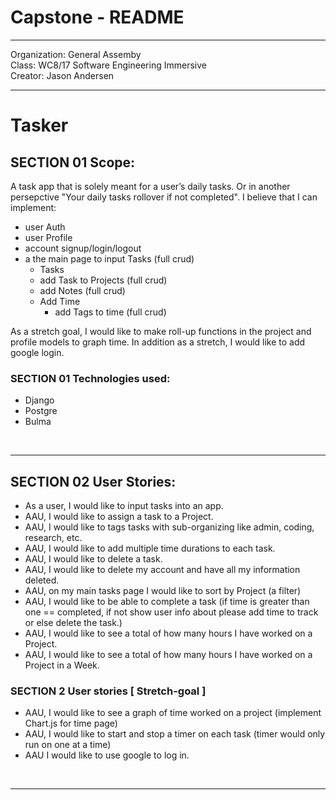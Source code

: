 # Capstone - README

---

Organization: General Assemby <br>
Class: WC8/17 Software Engineering Immersive <br>
Creator: Jason Andersen <br>

---

# Tasker


## SECTION 01 Scope:
A task app that is solely meant for a user’s daily tasks. Or in another persepctive "Your daily tasks rollover if not completed". I believe that I can implement: <br>
* user Auth
* user Profile 
* account signup/login/logout 
* a the main page to input Tasks (full crud) 
    * Tasks 
    * add Task to Projects (full crud) 
    * add Notes (full crud)
    * Add Time 
        * add Tags to time (full crud)

As a stretch goal, I would like to make roll-up functions in the project and profile models to graph time. In addition as a stretch, I would like to add google login.


 ### SECTION 01 Technologies used:
 * Django
 * Postgre
 * Bulma


<br>
<hr>

## SECTION 02 User Stories:
* As a user, I would like to input tasks into an app.
* AAU, I would like to assign a task to a Project.
* AAU, I would like to tags tasks with sub-organizing like admin, coding, research, etc.
* AAU, I would like to add multiple time durations to each task.
* AAU, I would like to delete a task.
* AAU, I would like to delete my account and have all my information deleted.
* AAU, on my main tasks page I would like to sort by Project (a filter)
* AAU, I would like to be able to complete a task (if time is greater than one == completed, if not show user info about please add time to track or else delete the task.)
* AAU, I would like to see a total of how many hours I have worked on a Project.
* AAU, I would like to see a total of how many hours I have worked on a Project in a Week.

### SECTION 2 User stories [ Stretch-goal ]
* AAU, I would like to see a graph of time worked  on a project (implement Chart.js for time page)
* AAU, I would like to start and stop a timer on each task (timer would only run on one at a time)
* AAU I would like to use google to log in.

<br>
<hr>